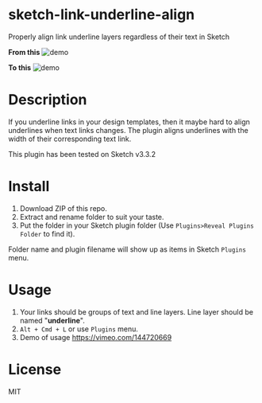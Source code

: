 # sketch-link-underline-align
Properly align link underline layers regardless of their text in Sketch

**From this**
![demo][demo1-image]

**To this**
![demo][demo2-image]

# Description

If you underline links in your design templates, then it maybe hard to align underlines when text links changes.
The plugin aligns underlines with the width of their corresponding text link.

This plugin has been tested on Sketch v3.3.2


# Install

1. Download ZIP of this repo.
2. Extract and rename folder to suit your taste.
3. Put the folder in your Sketch plugin folder (Use `Plugins>Reveal Plugins Folder` to find it).

Folder name and plugin filename will show up as items in Sketch `Plugins` menu.


# Usage

1. Your links should be groups of text and line layers. Line layer should be named "**underline**".
2. `Alt + Cmd + L` or use `Plugins` menu.
3. Demo of usage https://vimeo.com/144720669



# License

MIT

[demo1-image]: http://i.imgur.com/ojF2SEK.png
[demo2-image]: http://i.imgur.com/YZuD3JJ.png
